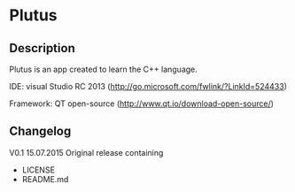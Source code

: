 # Plutus
## Description
Plutus is an app created to learn the C++ language.

IDE:
visual Studio RC 2013 (http://go.microsoft.com/fwlink/?LinkId=524433)

Framework:
QT open-source (http://www.qt.io/download-open-source/)					

## Changelog
V0.1	15.07.2015
Original release containing
+ LICENSE
+ README.md
